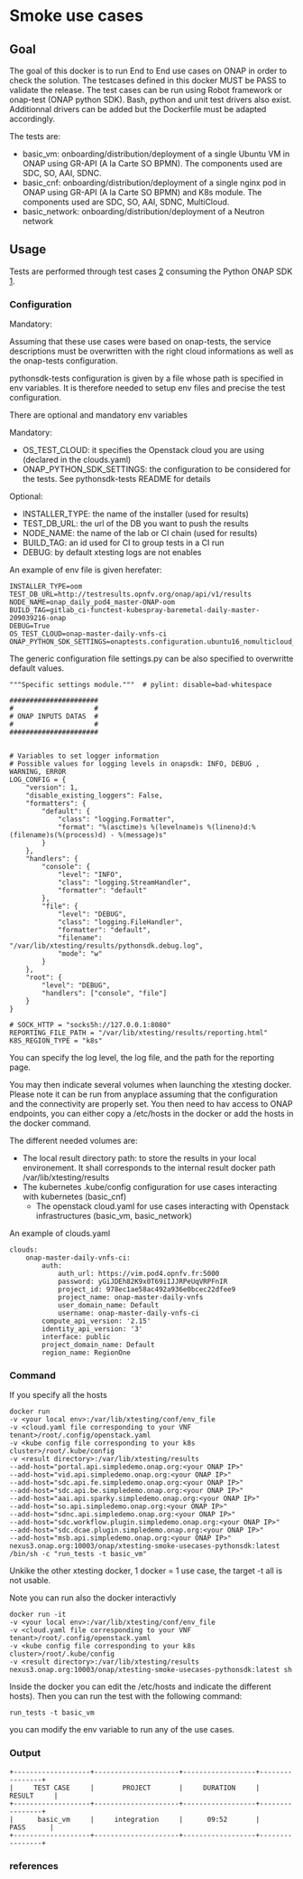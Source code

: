 # Smoke use cases

## Goal

The goal of this docker is to run End to End use cases on ONAP in order to
check the solution. The testcases defined in this docker MUST be PASS to
validate the release.
The test cases can be run using Robot framework or onap-test (ONAP python SDK).
Bash, python and unit test drivers also exist. Additionnal drivers can be added
but the Dockerfile must be adapted accordingly.

The tests are:

- basic_vm: onboarding/distribution/deployment of a single Ubuntu VM in ONAP using
  GR-API (A la Carte SO BPMN). The components used are SDC, SO, AAI, SDNC.
- basic_cnf: onboarding/distribution/deployment of a single nginx pod in ONAP using
  GR-API (A la Carte SO BPMN) and K8s module. The components used are SDC, SO,
  AAI, SDNC, MultiCloud.
- basic_network: onboarding/distribution/deployment of a Neutron network

## Usage

Tests are  performed through test cases [2] consuming the Python
ONAP SDK [1].

### Configuration

Mandatory:

Assuming that these use cases were based on onap-tests, the service descriptions
must be overwritten with the right cloud informations as well as the onap-tests
configuration.

pythonsdk-tests configuration is given by a file whose path is specified in env
variables. It is therefore needed to setup env files and precise the
test configuration.

There are optional and mandatory env variables

Mandatory:

- OS_TEST_CLOUD: it specifies the Openstack cloud you
  are using (declared in the clouds.yaml)
- ONAP_PYTHON_SDK_SETTINGS: the configuration to be considered for the tests.
  See pythonsdk-tests README for details

Optional:

- INSTALLER_TYPE: the name of the installer (used for results)
- TEST_DB_URL: the url of the DB you want to push the results
- NODE_NAME: the name of the lab or CI chain (used for results)
- BUILD_TAG: an id used for CI to group tests in a CI run
- DEBUG: by default xtesting logs are not enables

An example of env file is given herefater:

```
INSTALLER_TYPE=oom
TEST_DB_URL=http://testresults.opnfv.org/onap/api/v1/results
NODE_NAME=onap_daily_pod4_master-ONAP-oom
BUILD_TAG=gitlab_ci-functest-kubespray-baremetal-daily-master-209039216-onap
DEBUG=True
OS_TEST_CLOUD=onap-master-daily-vnfs-ci
ONAP_PYTHON_SDK_SETTINGS=onaptests.configuration.ubuntu16_nomulticloud_settings
```

The generic configuration file settings.py can be also specified to overwritte
default values.

```
"""Specific settings module."""  # pylint: disable=bad-whitespace

######################
#                    #
# ONAP INPUTS DATAS  #
#                    #
######################


# Variables to set logger information
# Possible values for logging levels in onapsdk: INFO, DEBUG , WARNING, ERROR
LOG_CONFIG = {
    "version": 1,
    "disable_existing_loggers": False,
    "formatters": {
        "default": {
            "class": "logging.Formatter",
            "format": "%(asctime)s %(levelname)s %(lineno)d:%(filename)s(%(process)d) - %(message)s"
        }
    },
    "handlers": {
        "console": {
            "level": "INFO",
            "class": "logging.StreamHandler",
            "formatter": "default"
        },
        "file": {
            "level": "DEBUG",
            "class": "logging.FileHandler",
            "formatter": "default",
            "filename": "/var/lib/xtesting/results/pythonsdk.debug.log",
            "mode": "w"
        }
    },
    "root": {
        "level": "DEBUG",
        "handlers": ["console", "file"]
    }
}

# SOCK_HTTP = "socks5h://127.0.0.1:8080"
REPORTING_FILE_PATH = "/var/lib/xtesting/results/reporting.html"
K8S_REGION_TYPE = "k8s"
```

You can specify the log level, the log file, and the path for the reporting page.

You may then indicate several volumes when launching the xtesting docker.
Please note it can be run from anyplace assuming that the configuration and the
connectivity are properly set. You then need to hav access to ONAP endpoints, you
can either copy a /etc/hosts in the docker or add the hosts in the docker command.

The different needed volumes are:

- The local result directory path: to store the results in your local
  environement. It shall corresponds to the internal result docker path
  /var/lib/xtesting/results
- The kubernetes .kube/config configuration for use cases interacting with kubernetes
  (basic_cnf)
  - The openstack cloud.yaml for use cases interacting with Openstack
    infrastructures (basic_vm, basic_network)

An example of clouds.yaml

```
clouds:
    onap-master-daily-vnfs-ci:
        auth:
            auth_url: https://vim.pod4.opnfv.fr:5000
            password: yGiJDEh82K9x0T69iIJJRPeUqVRPFnIR
            project_id: 978ec1ae58ac492a936e0bcec22dfee9
            project_name: onap-master-daily-vnfs
            user_domain_name: Default
            username: onap-master-daily-vnfs-ci
        compute_api_version: '2.15'
        identity_api_version: '3'
        interface: public
        project_domain_name: Default
        region_name: RegionOne
```

### Command

If you specify all the hosts

```
docker run
-v <your local env>:/var/lib/xtesting/conf/env_file
-v <cloud.yaml file corresponding to your VNF tenant>/root/.config/openstack.yaml
-v <kube config file corresponding to your k8s cluster>/root/.kube/config
-v <result directory>:/var/lib/xtesting/results
--add-host="portal.api.simpledemo.onap.org:<your ONAP IP>"
--add-host="vid.api.simpledemo.onap.org:<your ONAP IP>"
--add-host="sdc.api.fe.simpledemo.onap.org:<your ONAP IP>"
--add-host="sdc.api.be.simpledemo.onap.org:<your ONAP IP>"
--add-host="aai.api.sparky.simpledemo.onap.org:<your ONAP IP>"
--add-host="so.api.simpledemo.onap.org:<your ONAP IP>"
--add-host="sdnc.api.simpledemo.onap.org:<your ONAP IP>"
--add-host="sdc.workflow.plugin.simpledemo.onap.org:<your ONAP IP>"
--add-host="sdc.dcae.plugin.simpledemo.onap.org:<your ONAP IP>"
--add-host="msb.api.simpledemo.onap.org:<your ONAP IP>"
nexus3.onap.org:10003/onap/xtesting-smoke-usecases-pythonsdk:latest /bin/sh -c "run_tests -t basic_vm"
```

Unkike the other xtesting docker, 1 docker = 1 use case, the target -t all is
not usable.

Note you can run also the docker interactivly

```
docker run -it
-v <your local env>:/var/lib/xtesting/conf/env_file
-v <cloud.yaml file corresponding to your VNF tenant>/root/.config/openstack.yaml
-v <kube config file corresponding to your k8s cluster>/root/.kube/config
-v <result directory>:/var/lib/xtesting/results
nexus3.onap.org:10003/onap/xtesting-smoke-usecases-pythonsdk:latest sh
```

Inside the docker you can edit the /etc/hosts and indicate the different hosts).
Then you can run the test with the following command:

```
run_tests -t basic_vm
```

you can modify the env variable to run any of the use cases.

### Output

```
+-------------------+---------------------+------------------+----------------+
|     TEST CASE     |       PROJECT       |     DURATION     |     RESULT     |
+-------------------+---------------------+------------------+----------------+
|      basic_vm     |     integration     |      09:52       |      PASS      |
+-------------------+---------------------+------------------+----------------+
```

### references

[1]: https://gitlab.com/Orange-OpenSource/lfn/onap/python-onapsdk "Python ONAP SDK repository"

[2]: https://git.onap.org/testsuite/pythonsdk-tests/tree/ "Scenario consuming Python SDK"

[3]: https://gitlab.com/Orange-OpenSource/lfn/onap/onap-tests/-/blob/master/onap_tests/onap-conf/onap-testing.yaml "onap-test configuration"

[4]: https://gitlab.com/Orange-OpenSource/lfn/onap/xtesting-onap/-/tree/master/roles/xtesting-onap-vnf "File and templates of service descriptions"
